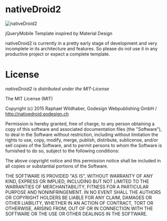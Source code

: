 # nativeDroid2

![nativeDroid2](http://nativedroid.godesign.ch/material/github_banner.jpg)

jQueryMobile Template inspired by Material Design

nativeDroid2 is currently in a pretty early stage of development and very incomplete in its architecture and features. So please do not use it in any productive project or expect a complete template.

# License
*nativeDroid2 is distributed under the MIT-License*

The MIT License (MIT)

Copyright (c) 2015 Raphael Wildhaber, Godesign Webpublishing GmbH / http://nativedroid.godesign.ch

Permission is hereby granted, free of charge, to any person obtaining a copy
of this software and associated documentation files (the "Software"), to deal
in the Software without restriction, including without limitation the rights
to use, copy, modify, merge, publish, distribute, sublicense, and/or sell
copies of the Software, and to permit persons to whom the Software is
furnished to do so, subject to the following conditions:

The above copyright notice and this permission notice shall be included in all
copies or substantial portions of the Software.

THE SOFTWARE IS PROVIDED "AS IS", WITHOUT WARRANTY OF ANY KIND, EXPRESS OR
IMPLIED, INCLUDING BUT NOT LIMITED TO THE WARRANTIES OF MERCHANTABILITY,
FITNESS FOR A PARTICULAR PURPOSE AND NONINFRINGEMENT. IN NO EVENT SHALL THE
AUTHORS OR COPYRIGHT HOLDERS BE LIABLE FOR ANY CLAIM, DAMAGES OR OTHER
LIABILITY, WHETHER IN AN ACTION OF CONTRACT, TORT OR OTHERWISE, ARISING FROM,
OUT OF OR IN CONNECTION WITH THE SOFTWARE OR THE USE OR OTHER DEALINGS IN THE
SOFTWARE.


